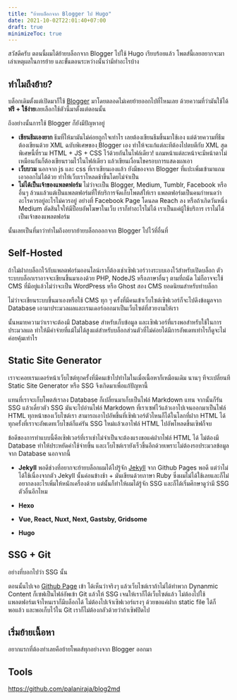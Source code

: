 ```yaml
---
title: "ย้ายบล็อกจาก Blogger ไป Hugo"
date: 2021-10-02T22:01:40+07:00
draft: true
minimizeToc: true
---
```


สวัสดีครับ ตอนนี้ผมได้ย้ายบล็อกจาก Blogger ไปใช้ Hugo เรียบร้อยแล้ว โพตส์นี้เลยอยากจะมาเล่าเหตุผลในการย้าย และขั้นตอนระหว่างนั้นว่ามีทำอะไรบ้าง

## ทำไมถึงย้าย?

บล็อกเดิมตั้งแต่เปิดมาก็ใช้ [Blogger](https://www.blogger.com) มาโดยตลอดไม่เคยย้ายออกไปที่ไหนเลย ด้วยความที่ว่ามันใช้ได้**ฟรี + ใช้ง่าย**เลยเลือกใช้ตัวนี้มาตั้งแต่ตอนนั้น 

ถึงอย่างนั้นการใช้ Blogger ก็ยังมีปัญหาอยู่

- **เขียนธีมเองยาก** ธีมที่ให้มามันไม่ค่อยถูกใจเท่าไร เลยต้องเขียนธีมขึ้นมาใช้เอง แต่ด้วยความที่ธีมต้องเขียนด้วย XML ฉบับพิเศษของ ฺBlogger เอง ทำให้จะแก้แต่ละทีต้องไปตบตีกับ XML สุดพิเศษนี้ที่รวม HTML + JS + CSS ไว้ด้วยกันในไฟล์เดียว! แถมหน้าแต่ละหน้าจะมีหน้าตาไม่เหมือนกันก็ต้องเขียนรวมไว้ในไฟล์เดียว แล้วเขียนเงื่อนไขครอบการแสดงผลเอา
- **เว็บบวม** นอกจาก js และ css ที่เราเขียนเองแล้ว ยังมีของจาก Blogger ที่แปะเพิ่มเข้ามาแถมเอาออกไม่ได้ด้วย ทำให้เว็บเราโหลดช้าขึ้นโดยไม่จำเป็น
- **ไม่ได้เป็นเจ้าของแพลตฟอร์ม** ไม่ว่าจะเป็น Blogger, Medium, Tumblr, Facebook หรือ อื่นๆ ล้วนแล้วแต่เป็นแพลตฟอร์มที่ให้บริการจัดเก็บโพตส์ให้เรา แพลตฟอร์มเป็นคนกำหนดว่าอะไรควรอยู่อะไรไม่ควรอยู่ อย่างที่ Facebook Page โดนลด Reach ลง หรือถ้าเกิดวันหนึ่ง Medium ตัดสินใจให้มีป็อบอัพโฆษาในเว็บ เราก็ทำอะไรไม่ได้ เราเป็นแค่ผู้ใช้บริการ เราไม่ได้เป็นเจ้าของแพลตฟอร์ม

นั้นเลยเป็นที่มาว่าทำไมถึงอยากย้ายบล็อกออกจาก Blogger ไปไว้ที่อื่นที่

## Self-Hosted

ถ้าไม่ฝากบล็อกไว้กับแพลตฟอร์มออนไลน์เราก็ต้องเช่าเซิฟเวอร์วางระบบเองไว้สำหรับเปิดบล็อก ตัวระบบบล็อกเราอาจจะเขียนขึ้นมาเองด้วย PHP, NodeJS  หรือภาษาอื่นๆ ตามที่ถนัด ไม่ก็อาจจะใช้ CMS ที่มีอยู่แล้วไม่ว่าจะเป็น WordPress หรือ Ghost สอง CMS ยอดนิยมสำหรับทำบล็อก 

ไม่ว่าจะเขียนระบบขึ้นมาเองหรือใช้ CMS ทุก ๆ ครั้งที่มีคนเข้าเว็บไซต์เซิฟเวอร์ก็จะไปดึงข้อมูลจาก Database เอามาประมวลผลและเรนเดอร์ออกมาเป็นเว็บไซต์ที่สวยงามให้เรา

นั้นหมายความว่าเราจะต้องมี Database สำหรับเก็บข้อมูล และเซิฟเวอร์ที่แรงพอสำหรับใช้ในการประมวลผล ทำให้มีค่าจ่ายที่แม้ไม่ได้สูงแต่สำหรับบล็อกส่วนตัวที่ไม่ค่อยได้มีการอัพเดทเท่าไรก็ดูจะไม่ค่อยคุ้มเท่าไร

## Static Site Generator

เราจะคอยเรนเดอร์หน้าเว็บไซต์ทุกครั้งที่มีคนเข้าไปทำไมในเมื่อเนื้อหาก็เหมือนเดิม นานๆ ทีจะเปลี่ยนที Static Site Generator หรือ SSG จึงเกิดมาเพื่อแก้ปัญหานี้

แทนที่เราจะเก็บโพตส์เราลง Database ก็เปลี่ยนมาเก็บเป็นไฟล์ Markdown แทน จากนั้นก็รัน SSG แล้วเดี๋ยวตัว SSG มันจะไปอ่านไฟล์ Markdown ที่เราเซฟไว้แล้วเอาไปเจนออกมาเป็นไฟล์ HTML ทุกหน้าของเว็บไซต์เรา สามารถเอาไปอัพขึ้นที่เซิฟเวอร์ตัวไหนก็ได้ในโลกที่ฝาก HTML ได้ ทุกครั้งที่เราจะอัพเดทเว็บไซต์ก็แค่รัน SSG ใหม่แล้วเอาไฟล์ HTML ไปอัพโหลดขึ้นเซิฟก็จบ

ข้อดีของการทำแบบนี้คือเซิฟเวอร์ที่เราเช่าไม่จำเป็นจะต้องแรงขอแค่ฝากไฟล์ HTML ได้ ไม่ต้องมี Database ทำให้ประหยัดค่าใช้จ่ายขึ้น และเว็บไซต์เรายังเร็วขึ้นอีกด้วยเพราะไม่ต้องรอประมวลข้อมูลจาก Database นอกจากนี้

- **Jekyll** พอดีช่วงที่อยากจะย้ายบล็อกผมได้ไปรู้จัก [Jekyll](https://jekyllrb.com/) จาก Github Pages พอดี แต่ว่าไม่ได้ใช้เนื่องจากตัว Jekyll นั้นค่อนข้างช้า + มันเขียนด้วยภาษา Ruby ซึ่งผมไม่ได้ใช้เลยและก็ไม่อยากลงอะไรเพิ่มให้หนักเครื่องด้วย แต่นั้นก็ทำให้ผมได้รู้จัก SSG และก็ได้เริ่มศึกษาดูว่ามี SSG ตัวอื่นอีกไหม

- **Hexo**
- **Vue, React, Nuxt, Next, Gastsby, Gridsome**
- **Hugo**

## SSG + Git

อย่างที่บอกไปว่า SSG นั้น

ตอนนั้นไปเจอ [Github Page](https://pages.github.com/) เข้า ได้เห็นว่าจริงๆ แล้วเว็บไซต์เราถ้าไม่ได้ทำพวก Dynanmic Content ก็เซฟเป็นไฟล์อัพเข้า Git แล้วให้ SSG เจนให้เราก็ได้เว็บไซต์แล้ว ไม่ต้องไปใช้แพลตฟอร์มเจ้าไหนเราก็มีบล็อกได้ ไม่ต้องไปเจ้าเซิฟเวอร์แรงๆ ด้วยขอแค่ฝาก static file ได้ก็พอแล้ว และพอเก็บไว้ใน Git เราก็ไม่ต้องกลัวด้วยว่าถ้าเซิฟปิดไป

## เริ่มย้ายเนื้อหา

อยากแรกที่ต้องทำเลยคือย้ายโพตส์ทุกอย่างจาก Blogger ออกมา

## Tools

https://github.com/palaniraja/blog2md